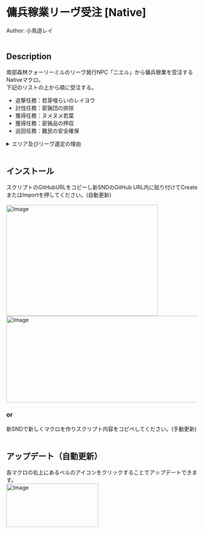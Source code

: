 # 傭兵稼業リーヴ受注 [Native]<br/>
Author: 小鳥遊レイ
<br/>
<br/>

## Description<br/>
南部森林クォーリーミルのリーヴ発行NPC「ニエル」から傭兵稼業を受注するNativeマクロ。<br/>
下記のリストの上から順に受注する。<br/>
- 追撃任務：若芽喰らいのレイヨウ
- 討伐任務：密猟団の排除
- 獲得任務：ヌメヌメ若葉
- 獲得任務：密猟品の押収
- 巡回任務：難民の安全確保

<details>
  <summary>エリア及びリーヴ選定の理由</summary>

  - リーヴ発行NPCがエーテライトから近い。
  - リーヴ発行NPCからリーヴ対象エリアまで近い。
  - リーヴを早く終わらせることができる。<br/>
        （Lv100機工師で概ね15秒～30秒程度。長くても1分以内）<br/>
</details>
<br/>

## インストール<br/>
スクリプトのGitHubURLをコピーし新SNDのGitHub URL内に貼り付けてCreateまたはImportを押してください。(自動更新)<br/>
<br/>
<img width="399" height="291" alt="Image" src="https://github.com/user-attachments/assets/62d5e759-a5ea-4926-b00f-2ce0258a642d" /><br/>
<img width="704" height="227" alt="Image" src="https://github.com/user-attachments/assets/dc5bb236-9bea-4d4b-8cae-8df7f1fa8255" />

### or

新SNDで新しくマクロを作りスクリプト内容をコピペしてください。(手動更新)<br/>
<br/>

## アップデート（自動更新）<br/>
各マクロの右上にあるベルのアイコンをクリックすることでアップデートできます。<br/>
<img width="242" height="114" alt="Image" src="https://github.com/user-attachments/assets/2be03133-549a-48e4-b230-e241d7c28369" />